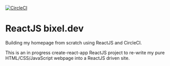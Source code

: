 [![CircleCI](https://circleci.com/gh/wmollenkopf/reactjs.bixel.dev.svg?style=svg)](https://circleci.com/gh/wmollenkopf/reactjs.bixel.dev)
# ReactJS bixel.dev
Building my homepage from scratch using ReactJS and CircleCI.

This is an in progress create-react-app ReactJS project to re-write my pure HTML/CSS/JavaScript webpage into a ReactJS driven site.
